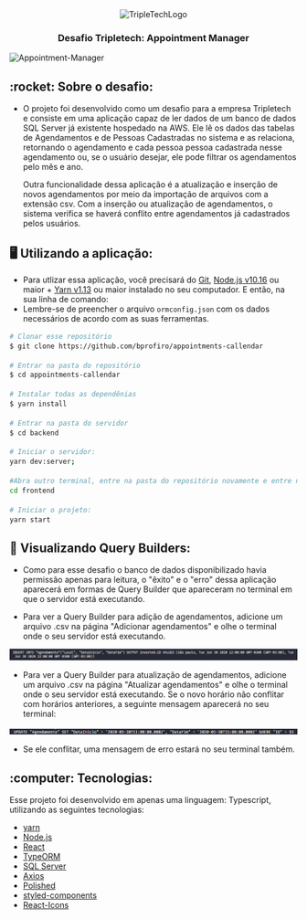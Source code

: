 
<div align="center">
  <img alt="TripleTechLogo" src="https://www.tripletech.com.br/wp-content/uploads/2014/08/logo-triple-160.png" />
</div>

<h3 align="center">
  Desafio Tripletech: Appointment Manager
</h3>

![Appointment-Manager](https://user-images.githubusercontent.com/59852846/81341279-a5828300-9087-11ea-9649-33e1a7b3c360.gif)


<div>
  <h2> :rocket: Sobre o desafio: </h2>
  
  - O projeto foi desenvolvido como um desafio para a empresa Tripletech e consiste em uma aplicação capaz de ler dados de um banco de dados
  SQL Server já existente hospedado na AWS. Ele lê os dados das tabelas de Agendamentos e de Pessoas Cadastradas no sistema e as relaciona,
  retornando o agendamento e cada pessoa pessoa cadastrada nesse agendamento ou, se o usuário desejar, ele pode filtrar os agendamentos pelo
  mês e ano.
  
    Outra funcionalidade dessa aplicação é a atualização e inserção de novos agendamentos por meio da importação de arquivos com a extensão csv.
  Com a inserção ou atualização de agendamentos, o sistema verifica se haverá conflito entre agendamentos já cadastrados pelos usuários. 
  
</div>

<div>
  <h2> 🖥 Utilizando a aplicação: </h2>

  - Para utlizar essa aplicação, você precisará do [Git](https://git-scm.com), [Node.js v10.16][nodejs] ou maior + [Yarn v1.13][yarn] ou maior instalado no seu computador. E então, na sua linha de comando:
  - Lembre-se de preencher o arquivo `ormconfig.json` com os dados necessários de acordo com as suas ferramentas.
  ```bash
# Clonar esse repositório
$ git clone https://github.com/bprofiro/appointments-callendar

# Entrar na pasta do repositório
$ cd appointments-callendar

# Instalar todas as dependênias
$ yarn install

# Entrar na pasta do servidor
$ cd backend

# Iniciar o servidor:
yarn dev:server;

#Abra outro terminal, entre na pasta do repositório novamente e entre no diretório do frontend
cd frontend

# Iniciar o projeto:
yarn start
```
</div>

<div>
  <h2> 📃 Visualizando Query Builders: </h2>
  
  - Como para esse desafio o banco de dados disponibilizado havia permissão apenas para leitura, o "êxito" e o "erro" dessa aplicação
  aparecerá em formas de Query Builder que apareceram no terminal em que o servidor está executando.
  
  - Para ver a Query Builder para adição de agendamentos, adicione um arquivo .csv na página "Adicionar agendamentos" e olhe o terminal onde o seu servidor está executando.
  
  <div align="center">
   <img alt="AddAppointment" src="https://github.com/bprofiro/assets/blob/master/AddAppointment.png" />
  </div>
  
  - Para ver a Query Builder para atualização de agendamentos, adicione um arquivo .csv na página "Atualizar agendamentos" e olhe o terminal onde o seu servidor está executando.
  Se o novo horário não conflitar com horários anteriores, a seguinte mensagem aparecerá no seu terminal:
  
   <div align="center">
    <img alt="UpdateAppointment" src="https://github.com/bprofiro/assets/blob/master/UpdateAppointment.png" />
   </div>
   
   - Se ele conflitar, uma mensagem de erro estará no seu terminal também.
</div>

<div>
  <h2> :computer: Tecnologias: </h2>
   <p> Esse projeto foi desenvolvido em apenas uma linguagem: Typescript, utilizando as seguintes tecnologias:

   - [yarn](https://yarnpkg.com/)
   - [Node.js](https://nodejs.org/en/)
   - [React](https://reactjs.org/)
   - [TypeORM](https://typeorm.io/#/)
   - [SQL Server](https://docs.microsoft.com/pt-br/sql/sql-server/?view=sql-server-ver15)
   - [Axios](https://github.com/axios/axios)
   - [Polished](https://polished.js.org/)
   - [styled-components](https://www.styled-components.com/)
   - [React-Icons](https://react-icons.netlify.com/)
   
  </p>
</div>

[nodejs]: https://nodejs.org/
[yarn]: https://yarnpkg.com/
